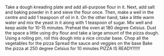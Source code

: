 Take a dough kneading plate and add all-purpose flour in it. Next, add salt and baking powder in it and sieve the flour once. Then, make a well in the centre and add 1 teaspoon of oil in it. On the other hand, take a little warm water and mix the yeast in it along with 1 teaspoon of sugar. Mix well and keep aside for 10-15 minutes. 
Preheat the oven at 180 degree Celsius.
Dust the space a little using dry flour and take a large amount of the pizza dough. Using a rolling pin, roll this dough into a nice circular base.
Chop all the vegetables for the pizza
 Spread the sauce and veggies on the base
Bake the pizza at 250 degree Celsius for 10 minutes
PIZZA IS READY!!!!!!